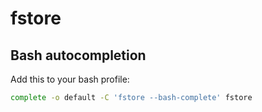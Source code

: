 # fstore

## Bash autocompletion

Add this to your bash profile:
```bash
complete -o default -C 'fstore --bash-complete' fstore
```
